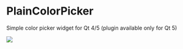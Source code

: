 PlainColorPicker
================

Simple color picker widget for Qt 4/5 (plugin available only for Qt 5)

<img src="https://lh3.googleusercontent.com/-MmskpGdVWdY/UjoDNbVPx4I/AAAAAAAADGA/DmvA4B5RlyA/w317-h178-no/plaincolorpicker.png">
